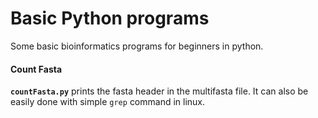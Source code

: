 # Basic Python programs

Some basic bioinformatics programs for beginners in python.

#### Count Fasta
**`countFasta.py`** prints the fasta header in the multifasta file. It can also be easily done with simple `grep` command in linux.

